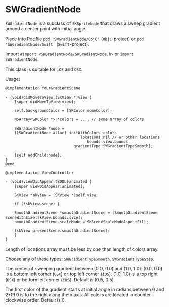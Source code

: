 # SWGradientNode

`SWGradientNode` is a subclass of `SKSpriteNode` that draws a sweep gradient around a center point with initial angle.

Place into Podfile
`pod 'SWGradientNode/ObjC'` (`ObjC`-project) or
`pod 'SWGradientNode/Swift'` (`Swift`-project).

Import `#import <SWGradientNode/SWGradientNode.h>`
or `import SWGradientNode`.

This class is suitable for `iOS` and `OSX`.

Usage:

```objc
@implementation YourGradientScene

- (void)didMoveToView:(SKView *)view {
    [super didMoveToView:view];

    self.backgroundColor = [SKColor someColor];

    NSArray<SKColor *> *colors = ...; // some array of colors 

    SWGradientNode *node =
    [[SWGradientNode alloc] initWithColors:colors
                                 locations:nil // or other locations
                                    bounds:view.bounds
                              gradientType:SWGradientTypeSmooth];

    [self addChild:node];
}
@end

@implementation ViewController

- (void)viewDidAppear:(BOOL)animated {
    [super viewDidAppear:animated];

    SKView *skView = (SKView *)self.view;

    if (!skView.scene) {

    SmoothGradientScene *smoothGradientScene = [SmoothGradientScene sceneWithSize:skView.bounds.size];
    smoothGradientScene.scaleMode = SKSceneScaleModeAspectFill;

    [skView presentScene:smoothGradientScene];
    }
}
```
Length of locations array must be less by one than length of colors array.

Choose any of these types: `SWGradientTypeSmooth`, `SWGradientTypeStep`.

The center of sweeping gradient between (0.0, 0.0) and (1.0, 1.0).
(0.0, 0.0) is a bottom left corner (`OSX`) or top left corner (`iOS`).
(1.0, 1.0) is a top right (`OSX`) or bottom left corner (`iOS`).
Default is (0.5, 0.5).

The first color of the gradient starts at initial angle in radians between 0 and 2*PI
0 is to the right along the x axis.
All colors are located in counter-clockwise order.
Default is 0.

